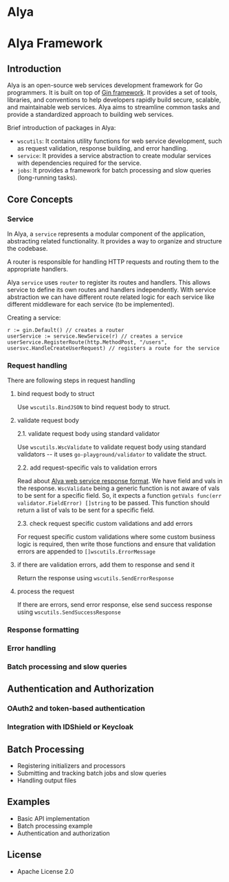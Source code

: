 # Alya
# Alya Framework

## Introduction

Alya is an open-source web services development framework for Go programmers. It is built on top of [Gin framework](https://gin-gonic.com/). It provides a set of tools, libraries, and conventions to help developers rapidly build secure, scalable, and maintainable web services. Alya aims to streamline common tasks and provide a standardized approach to building web services.

Brief introduction of packages in Alya:

- `wscutils`: It contains utility functions for web service development, such as request validation, response building, and error handling.
- `service`: It provides a service abstraction to create modular services with dependencies required for the service.
- `jobs`: It provides a framework for batch processing and slow queries (long-running tasks).

## Core Concepts

### Service

In Alya, a `service` represents a modular component of the application, abstracting related functionality. It provides a way to organize and structure the codebase.

A router is responsible for handling HTTP requests and routing them to the appropriate handlers. 

Alya `service` uses `router` to register its routes and handlers. This allows service to define its own routes and handlers independently. With service abstraction we can have different route related logic for each service like different middleware for each service (to be implemented).

Creating a service: 

```
r := gin.Default() // creates a router
userService := service.NewService(r) // creates a service
userService.RegisterRoute(http.MethodPost, "/users", usersvc.HandleCreateUserRequest) // registers a route for the service
```

### Request handling

There are following steps in request handling

1. bind request body to struct

    Use `wscutils.BindJSON` to bind request body to struct.

2. validate request body	

    2.1. validate request body using standard validator

    Use `wscutils.WscValidate` to validate request body using standard validators -- it uses `go-playground/validator` to validate the struct. 

    2.2. add request-specific vals to validation errors

    Read about [Alya web service response format](https://github.com/remiges-tech/alya/wiki/Web-services-design-standards#web-service-response-format). We have field and vals in the response. `WscValidate` being a generic function is not aware of vals to be sent for a specific field. So, it expects a function `getVals func(err validator.FieldError) []string` to be passed. This function should return a list of vals to be sent for a specific field.

    2.3. check request specific custom validations and add errors

    For request specific custom validations where some custom business logic is required, then write those functions and ensure that validation errors are appended to `[]wscutils.ErrorMessage`

3. if there are validation errors, add them to response and send it

    Return the response using `wscutils.SendErrorResponse`

4. process the request

    If there are  errors, send error response, else send success response using `wscutils.SendSuccessResponse`

### Response formatting 

### Error handling

### Batch processing and slow queries

## Authentication and Authorization

### OAuth2 and token-based authentication

### Integration with IDShield or Keycloak


## Batch Processing
- Registering initializers and processors
- Submitting and tracking batch jobs and slow queries
- Handling output files

## Examples
- Basic API implementation
- Batch processing example
- Authentication and authorization

## License
- Apache License 2.0
